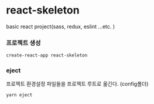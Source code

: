 # react-skeleton

basic react project(sass, redux, eslint ...etc. )

### 프로젝트 생성

```bash
create-react-app react-skeleton
```

### eject

프로젝트 환경설정 파일들을 프로젝트 루트로 옮긴다. (config폴더)

```bash
yarn eject
```

###
